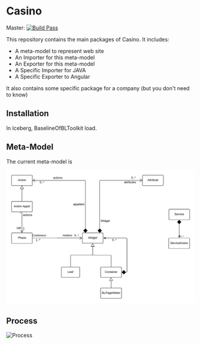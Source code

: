 # Casino

Master: [![Build Pass](https://travis-ci.org/badetitou/Casino.svg?branch=master)](https://travis-ci.org/badetitou/Casino)


This repository contains the main packages of Casino.
It includes:

- A meta-model to represent web site
- An Importer for this meta-model
- An Exporter for this meta-model
- A Specific Importer for JAVA
- A Specific Exporter to Angular

It also contains some specific package for a company (but you don't need to know)

## Installation

In Iceberg, BaselineOfBLToolkit load.

## Meta-Model

The current meta-model is

![Meta Model V4.5](./doc/images/ModelV4.png)

## Process

![Process](http://www.plantuml.com/plantuml/svg/1S713SCm20NGLTe5pBtNJa8mQf1iiE2Zhf_ttkQoUchdUjt0gGzHyd_y37TVNPeI3dKCYKqNJuKXchvSva6R2veqG-XaY5QDqtiz)
